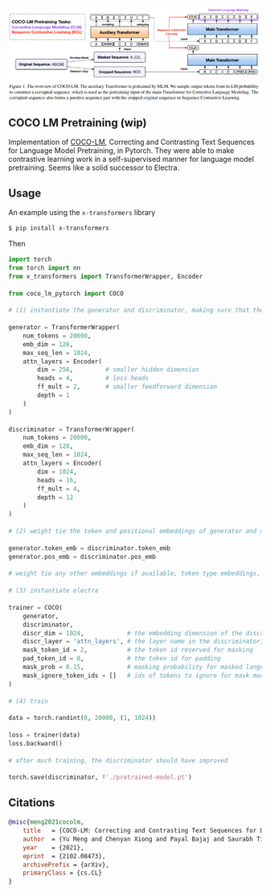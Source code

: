 <img src="./coco.png" width="500px"></img>

## COCO LM Pretraining (wip)

Implementation of <a href="https://arxiv.org/abs/2102.08473">COCO-LM</a>, Correcting and Contrasting Text Sequences for Language Model Pretraining, in Pytorch. They were able to make contrastive learning work in a self-supervised manner for language model pretraining. Seems like a solid successor to Electra.

## Usage

An example using the `x-transformers` library

```bash
$ pip install x-transformers
```
Then

```python
import torch
from torch import nn
from x_transformers import TransformerWrapper, Encoder

from coco_lm_pytorch import COCO

# (1) instantiate the generator and discriminator, making sure that the generator is roughly a quarter to a half of the size of the discriminator

generator = TransformerWrapper(
    num_tokens = 20000,
    emb_dim = 128,
    max_seq_len = 1024,
    attn_layers = Encoder(
        dim = 256,         # smaller hidden dimension
        heads = 4,         # less heads
        ff_mult = 2,       # smaller feedforward dimension
        depth = 1
    )
)

discriminator = TransformerWrapper(
    num_tokens = 20000,
    emb_dim = 128,
    max_seq_len = 1024,
    attn_layers = Encoder(
        dim = 1024,
        heads = 16,
        ff_mult = 4,
        depth = 12
    )
)

# (2) weight tie the token and positional embeddings of generator and discriminator

generator.token_emb = discriminator.token_emb
generator.pos_emb = discriminator.pos_emb

# weight tie any other embeddings if available, token type embeddings, etc.

# (3) instantiate electra

trainer = COCO(
    generator,
    discriminator,
    discr_dim = 1024,            # the embedding dimension of the discriminator
    discr_layer = 'attn_layers', # the layer name in the discriminator, whose output would be used for predicting token is still the same or replaced
    mask_token_id = 2,           # the token id reserved for masking
    pad_token_id = 0,            # the token id for padding
    mask_prob = 0.15,            # masking probability for masked language modeling
    mask_ignore_token_ids = []   # ids of tokens to ignore for mask modeling ex. (cls, sep)
)

# (4) train

data = torch.randint(0, 20000, (1, 1024))

loss = trainer(data)
loss.backward()

# after much training, the discriminator should have improved

torch.save(discriminator, f'./pretrained-model.pt')
```

## Citations

```bibtex
@misc{meng2021cocolm,
    title   = {COCO-LM: Correcting and Contrasting Text Sequences for Language Model Pretraining}, 
    author  = {Yu Meng and Chenyan Xiong and Payal Bajaj and Saurabh Tiwary and Paul Bennett and Jiawei Han and Xia Song},
    year    = {2021},
    eprint  = {2102.08473},
    archivePrefix = {arXiv},
    primaryClass = {cs.CL}
}
```
